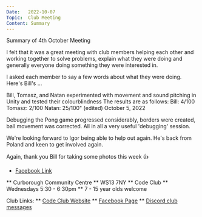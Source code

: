 ```yaml
---
Date:   2022-10-07
Topic:  Club Meeting
Content: Summary
---
```

Summary of 4th October Meeting

I felt that it was a great meeting with club members helping each other and working together to solve problems, explain what they were doing and generally everyone doing something they were interested in.

I asked each member to say a few words about what they were doing. Here's Bill's ...

Bill, Tomasz, and Natan experimented with movement and sound pitching in Unity and tested their colourblindness
The results are as follows:
Bill: 4/100
Tomasz: 2/100
Natan: 25/100" (edited)
October 5, 2022

Debugging the Pong game progressed considerably, borders were created, ball movement was corrected. All in all a very useful 'debugging' session.

We're looking forward to Igor being able to help out again. He's back from Poland and keen to get involved again.

Again, thank you Bill for taking some photos this week 👍

* [Facebook Link](https://www.facebook.com/720665616418529/posts/610080950810330)


** Curborough Community Centre
** WS13 7NY
** Code Club
** Wednesdays 5:30 - 6:30pm
** 7 - 15 year olds welcome

Club Links:
** [Code Club Website](https://lichfield-code-club.github.io/)
** [Facebook Page](https://www.facebook.com/LichfieldCoders)
** [Discord club messages](https://discord.gg/szz6xGK)
